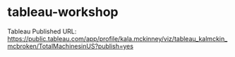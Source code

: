 # tableau-workshop

Tableau Published URL: https://public.tableau.com/app/profile/kala.mckinney/viz/tableau_kalmckin_mcbroken/TotalMachinesinUS?publish=yes
